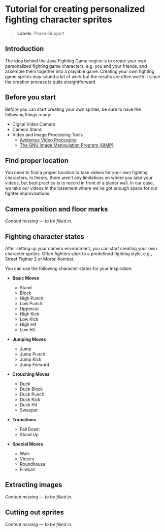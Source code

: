 # Tutorial for creating personalized fighting character sprites

> **Labels**: Phase-Support

## Introduction

The idea behind the Java Fighting Game engine is to create your own personalized fighting game characters, e.g. you and your friends, and assemble them together into a playable game. Creating your own fighting game sprites may sound a lot of work but the results are often worth it since the creation process is quite straightforward.

## Before you start

Before you can start creating your own sprites, be sure to have the following things ready:

- Digital Video Camera  
- Camera Stand  
- Video and Image Processing Tools  
  - [Avidemux Video Processing](http://avidemux.org/)  
  - [The GNU Image Manipulation Program (GIMP)](http://www.gimp.org/)

## Find proper location

You need to find a proper location to take videos for your own fighting characters. In theory, there aren't any limitations on where you take your videos, but best practice is to record in front of a planar wall. In our case, we take our videos in the basement where we've got enough space for our fighter improvisations.

## Camera position and floor marks

*Content missing — to be filled in.*

## Fighting character states

After setting up your camera environment, you can start creating your own character sprites. Often fighters stick to a predefined fighting style, e.g., Street Fighter 2 or Mortal Kombat.

You can use the following character states for your inspiration:

- **Basic Moves**  
  - Stand  
  - Block  
  - High Punch  
  - Low Punch  
  - Uppercut  
  - High Kick  
  - Low Kick  
  - High Hit  
  - Low Hit  

- **Jumping Moves**  
  - Jump  
  - Jump Punch  
  - Jump Kick  
  - Jump Forward  

- **Crouching Moves**  
  - Duck  
  - Duck Block  
  - Duck Punch  
  - Duck Kick  
  - Duck Hit  
  - Sweeper  

- **Transitions**  
  - Fall Down  
  - Stand Up  

- **Special Moves**  
  - Walk  
  - Victory  
  - Roundhouse  
  - Fireball  

## Extracting images

*Content missing — to be filled in.*

## Cutting out sprites

*Content missing — to be filled in.*
